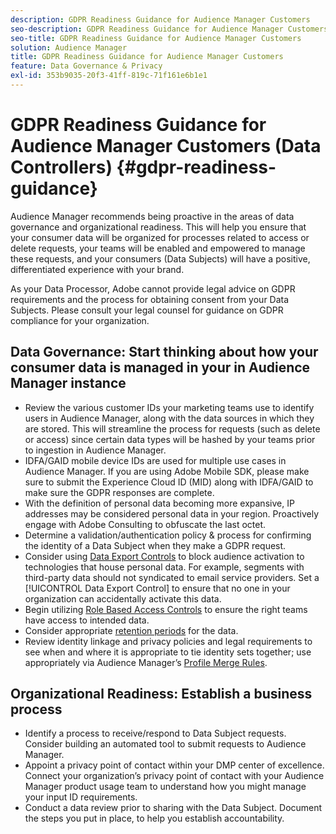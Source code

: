 ```yaml
---
description: GDPR Readiness Guidance for Audience Manager Customers
seo-description: GDPR Readiness Guidance for Audience Manager Customers
seo-title: GDPR Readiness Guidance for Audience Manager Customers
solution: Audience Manager
title: GDPR Readiness Guidance for Audience Manager Customers
feature: Data Governance & Privacy
exl-id: 353b9035-20f3-41ff-819c-71f161e6b1e1
---
```

# GDPR Readiness Guidance for Audience Manager Customers (Data Controllers) {#gdpr-readiness-guidance}

Audience Manager recommends being proactive in the areas of data governance and organizational readiness. This will help you ensure that your consumer data will be organized for processes related to access or delete requests, your teams will be enabled and empowered to manage these requests, and your consumers (Data Subjects) will have a positive, differentiated experience with your brand.

As your Data Processor, Adobe cannot provide legal advice on GDPR requirements and the process for obtaining consent from your Data Subjects. Please consult your legal counsel for guidance on GDPR compliance for your organization.

## Data Governance: Start thinking about how your consumer data is managed in your in Audience Manager instance

* Review the various customer IDs your marketing teams use to identify users in Audience Manager, along with the data sources in which they are stored. This will streamline the process for requests (such as delete or access) since certain data types will be hashed by your teams prior to ingestion in Audience Manager.
* IDFA/GAID mobile device IDs are used for multiple use cases in Audience Manager. If you are using Adobe Mobile SDK, please make sure to submit the Experience Cloud ID (MID) along with IDFA/GAID to make sure the GDPR responses are complete.
* With the definition of personal data becoming more expansive, IP addresses may be considered personal data in your region. Proactively engage with Adobe Consulting to obfuscate the last octet.
* Determine a validation/authentication policy & process for confirming the identity of a Data Subject when they make a GDPR request.
* Consider using [Data Export Controls](../../features/data-export-controls.md) to block audience activation to technologies that house personal data. For example, segments with third-party data should not syndicated to email service providers. Set a [!UICONTROL Data Export Control] to ensure that no one in your organization can accidentally activate this data.
* Begin utilizing [Role Based Access Controls](../../features/administration/administration-overview.md) to ensure the right teams have access to intended data.
* Consider appropriate [retention periods](../../faq/faq-privacy.md#data-retention-faq) for the data.
* Review identity linkage and privacy policies and legal requirements to see when and where it is appropriate to tie identity sets together; use appropriately via Audience Manager’s [Profile Merge Rules](../../features/profile-merge-rules/merge-rules-overview.md).

## Organizational Readiness: Establish a business process

* Identify a process to receive/respond to Data Subject requests. Consider building an automated tool to submit requests to Audience Manager.
* Appoint a privacy point of contact within your DMP center of excellence. Connect your organization’s privacy point of contact with your Audience Manager product usage team to understand how you might manage your input ID requirements.
* Conduct a data review prior to sharing with the Data Subject. Document the steps you put in place, to help you establish accountability.
